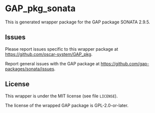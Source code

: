 # GAP_pkg_sonata

This is generated wrapper package for the GAP package SONATA 2.9.5.

## Issues

Please report issues specific to this wrapper package at <https://github.com/oscar-system/GAP_pkg>.

Report general issues with the GAP package at <https://github.com/gap-packages/sonata/issues>.

## License

This wrapper is under the MIT license (see file `LICENSE`).

The license of the wrapped GAP package is GPL-2.0-or-later.

